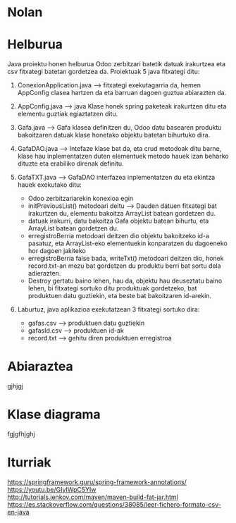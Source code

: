 # Nolan

# Helburua
Java proiektu honen helburua Odoo zerbitzari batetik datuak irakurtzea eta csv fitxategi batetan gordetzea da. 
Proiektuak 5 java fitxategi ditu:
1. ConexionApplication.java --> fitxategi exekutagarria da, hemen AppConfig clasea hartzen da eta barruan dagoen guztua abiarazten da.
2. AppConfig.java --> java Klase honek spring paketeak irakurtzen ditu eta elementu guztiak egiaztatzen ditu.
3. Gafa.java --> Gafa klasea definitzen du, Odoo datu basearen produktu bakoitzaren datuak klase honetako objektu batetan bihurtuko dira.
4. GafaDAO.java --> Intefaze klase bat da, eta crud metodoak ditu barne, klase hau inplementatzen duten elementuek metodo hauek izan beharko dituzte eta erabiliko direnak definitu.
5. GafaTXT.java --> GafaDAO interfazea inplementatzen du eta ekintza hauek exekutako ditu: 
      - Odoo zerbitzariarekin konexioa egin
      - initPreviousList() metodoari deitu --> Dauden datuen fitxategi bat irakurtzen du, elementu bakoitza ArrayList<String> batean gordetzen du.
      - datuak irakurri, datu bakoitza Gafa objektu batean bihurtu, eta ArrayList<Gafa> batean gordetzen du. 
      - erregistroBerria metodoari deitzen dio objektu bakoitzeko id-a pasatuz, eta ArrayList<String>-eko elementuekin konparatzen du dagoeneko hor dagoen jakiteko
      - erregistroBerria false bada, writeTxt() metodoari deitzen dio, honek record.txt-an mezu bat gordetzen du produktu berri bat sortu dela adierazten.
      - Destroy gertatu baino lehen, hau da, objektu hau deuseztatu baino lehen, bi fitxategi sortuko ditu produktuak gordetzeko, bat produktuen datu guztiekin, eta beste bat bakoitzaren id-arekin.

6. Laburtuz, java aplikazioa exekutatzean 3 fitxategi sortuko dira: 
      - gafas.csv --> produktuen datu guztiekin
      - gafasId.csv --> produktuen id-ak
      - record.txt --> gehitu diren produktuen erregistroa

# Abiaraztea
gjhjgj
# Klase diagrama
fgjgfhjghj
# Iturriak
https://springframework.guru/spring-framework-annotations/ <br>
https://youtu.be/GIyIWpC5YIw <br>
http://tutorials.jenkov.com/maven/maven-build-fat-jar.html <br>
https://es.stackoverflow.com/questions/38085/leer-fichero-formato-csv-en-java <br>
